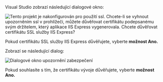Visual Studio zobrazí následující dialogové okno:

![Tento projekt je nakonfigurován pro použití ssl. Chcete-li se vyhnout upozorněním ssl v prohlížeči, můžete důvěřovat certifikátu podepsanému svým držitelem, který aplikace IIS Express vygenerovala. Chcete důvěřovat certifikátu SSL služby IIS Express?](~/getting-started/_static/trustCert.png)

Pokud certifikátu SSL služby IIS Express důvěřujete, vyberte **možnost Ano.**

Zobrazí se následující dialog:

![Dialogové okno upozornění zabezpečení](~/getting-started/_static/cert.png)

Pokud souhlasíte s tím, že certifikátu vývoje důvěřujete, vyberte **možnost Ano.**
